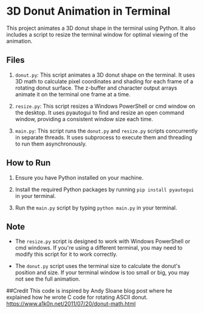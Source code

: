 # 3D Donut Animation in Terminal

This project animates a 3D donut shape in the terminal using Python. It also includes a script to resize the terminal window for optimal viewing of the animation.

## Files

1. `donut.py`: This script animates a 3D donut shape on the terminal. It uses 3D math to calculate pixel coordinates and shading for each frame of a rotating donut surface. The z-buffer and character output arrays animate it on the terminal one frame at a time.

2. `resize.py`: This script resizes a Windows PowerShell or cmd window on the desktop. It uses pyautogui to find and resize an open command window, providing a consistent window size each time.

3. `main.py`: This script runs the `donut.py` and `resize.py` scripts concurrently in separate threads. It uses subprocess to execute them and threading to run them asynchronously.

## How to Run

1. Ensure you have Python installed on your machine.

2. Install the required Python packages by running `pip install pyautogui` in your terminal.

3. Run the `main.py` script by typing `python main.py` in your terminal.

## Note

- The `resize.py` script is designed to work with Windows PowerShell or cmd windows. If you're using a different terminal, you may need to modify this script for it to work correctly.

- The `donut.py` script uses the terminal size to calculate the donut's position and size. If your terminal window is too small or big, you may not see the full animation.

##Credit
This code is inspired by Andy Sloane blog post where he explained how he wrote C code for rotating ASCII donut. https://www.a1k0n.net/2011/07/20/donut-math.html
